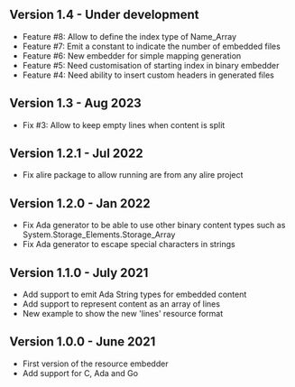 ## Version 1.4    - Under development
- Feature #8: Allow to define the index type of Name_Array
- Feature #7: Emit a constant to indicate the number of embedded files
- Feature #6: New embedder for simple mapping generation
- Feature #5: Need customisation of starting index in binary embedder
- Feature #4: Need ability to insert custom headers in generated files

## Version 1.3    - Aug 2023
- Fix #3: Allow to keep empty lines when content is split

## Version 1.2.1  - Jul 2022
- Fix alire package to allow running are from any alire project

## Version 1.2.0  - Jan 2022
- Fix Ada generator to be able to use other binary content types
  such as System.Storage_Elements.Storage_Array
- Fix Ada generator to escape special characters in strings

## Version 1.1.0  - July 2021
- Add support to emit Ada String types for embedded content
- Add support to represent content as an array of lines
- New example to show the new 'lines' resource format

## Version 1.0.0  - June 2021
- First version of the resource embedder
- Add support for C, Ada and Go
